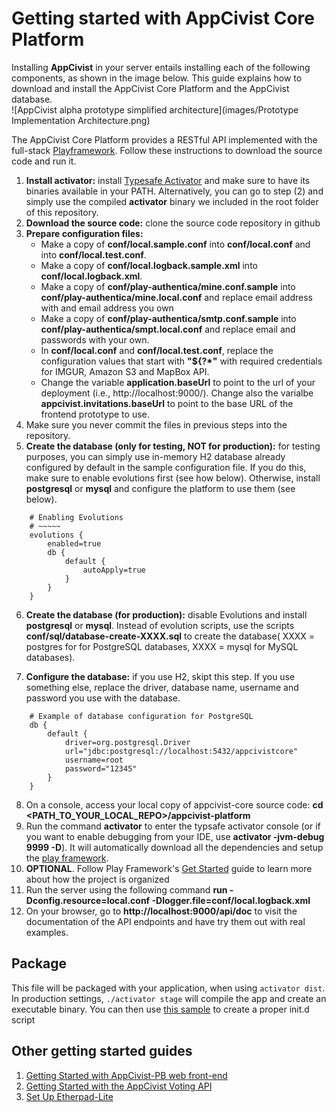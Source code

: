 # Getting started with AppCivist Core Platform

Installing **AppCivist** in your server entails installing each of the following components, as shown in the image below. This guide explains how to download and install the AppCivist Core Platform and the AppCivist database.  
![AppCivist alpha prototype simplified architecture](images/Prototype Implementation Architecture.png)  

The AppCivist Core Platform provides a RESTful API implemented with the full-stack [Playframework][1]. Follow these instructions to download the source code and run it. 

1. **Install activator:** install [Typesafe Activator][3] and make sure to have its binaries available in your PATH. Alternatively, you can go to step (2) and simply use the compiled **activator** binary we included in the root folder of this repository.  
2. **Download the source code:** clone the source code repository in github
3. **Prepare configuration files:** 
    * Make a copy of **conf/local.sample.conf** into **conf/local.conf** and into **conf/local.test.conf**. 
    * Make a copy of **conf/local.logback.sample.xml** into **conf/local.logback.xml**.
    * Make a copy of **conf/play-authentica/mine.conf.sample** into **conf/play-authentica/mine.local.conf** and replace email address with and email address you own 
    * Make a copy of **conf/play-authentica/smtp.conf.sample** into **conf/play-authentica/smpt.local.conf** and replace email and passwords with your own. 
    * In **conf/local.conf** and **conf/local.test.conf**, replace the configuration values that start with **"${?*"** with required credentials for IMGUR, Amazon S3 and MapBox API. 
    * Change the variable **application.baseUrl** to point to the url of your deployment (i.e., http://localhost:9000/). Change also the varialbe **appcivist.invitations.baseUrl** to point to the base URL of the frontend prototype to use. 
4. Make sure you never commit the files in previous steps into the repository.
5. **Create the database (only for testing, NOT for production):** for testing purposes, you can simply use in-memory H2 database already configured by default in the sample configuration file. If you do this, make sure to enable evolutions first (see how below). Otherwise, install **postgresql** or **mysql** and configure  the platform to use them (see below).

```
    # Enabling Evolutions
    # ~~~~~
    evolutions {
        enabled=true
        db {
            default {
                autoApply=true
            }
        }
    }
```

6. **Create the database (for production):** disable Evolutions and install **postgresql** or **mysql**. Instead of evolution scripts, use the scripts **conf/sql/database-create-XXXX.sql** to create the database( XXXX = postgres for for PostgreSQL databases, XXXX = mysql for MySQL databases). 

7. **Configure the database:** if you use H2, skipt this step. If you use something else, replace the driver, database name, username and password you use with the database. 

```
    # Example of database configuration for PostgreSQL 
    db {
        default {
            driver=org.postgresql.Driver 
            url="jdbc:postgresql://localhost:5432/appcivistcore"
            username=root
            password="12345"
        }
    }
```

8. On a console, access your local copy of appcivist-core source code: **cd <PATH_TO_YOUR_LOCAL_REPO>/appcivist-platform**
9. Run the command **activator** to enter the typsafe activator console (or if you want to enable debugging from your IDE, use **activator -jvm-debug 9999 -D**). It will automatically download all the dependencies and setup the [play framework][1].  
10. **OPTIONAL**. Follow Play Framework's [Get Started][2] guide to learn more about how the project is organized
11. Run the server using the following command **run -Dconfig.resource=local.conf -Dlogger.file=conf/local.logback.xml**
12. On your browser, go to **http://localhost:9000/api/doc** to visit the documentation of the API endpoints and have try them out with real examples. 

## Package 

This file will be packaged with your application, when using `activator dist`.
In production settings, `./activator stage` will compile the app and create an executable binary. You can then use [this sample](https://gist.github.com/cdparra/c771013842dd6cef8d5f28d8b0dd738a) to create a proper init.d script 

## Other getting started guides
1. [Getting Started with AppCivist-PB web front-end](https://github.com/socialappslab/appcivist-pb-client)
2. [Getting Started with the AppCivist Voting API](https://github.com/socialappslab/appcivist-voting-api)
3. [Set Up Etherpad-Lite](https://github.com/ether/etherpad-lite/wiki#set-up)


[1]: https://www.playframework.com/
[2]: https://www.playframework.com/documentation/2.3.x/Home
[3]: http://typesafe.com/get-started
[4]: https://www.getpostman.com/

